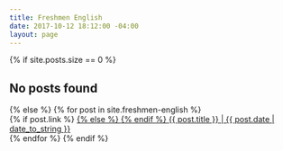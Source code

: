 ```yaml
---
title: Freshmen English
date: 2017-10-12 18:12:00 -04:00
layout: page
---
```


<div class="archive">
  <div class="archive-list">
  {% if site.posts.size == 0 %}
    <h2>No posts found</h2>
  {% else %}
  {% for post in site.freshmen-english %}
    <div class="archive-list-post">
      {% if post.link %}
      <a href="{{ post.link }}">
      {% else %}
      <a href="{{ post.url | prepend: site.baseurl }}">
      {% endif %}  
        <span class="archive-list-post-title">
          {{ post.title }}
        </span>
        <span class="archive-list-post-date">
          <time>| {{ post.date | date_to_string }}</time>
        </span>
      </a>
    </div>
  {% endfor %}
  {% endif %}
  </div>
</div>
